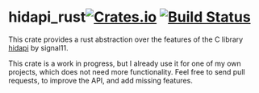 # hidapi_rust[![Crates.io](https://img.shields.io/crates/v/hidapi_rust.svg)](https://crates.io/crates/hidapi_rust) [![Build Status](https://travis-ci.org/ruabmbua/hidapi_rust.svg)](https://travis-ci.org/ruabmbua/hidapi_rust) #

This crate provides a rust abstraction over the features of the C library
[hidapi](https://github.com/signal11/hidapi) by signal11.

This crate is a work in progress, but I already use it for one of my own
projects, which does not need more functionality. Feel free to send pull
requests, to improve the API, and add missing features.
